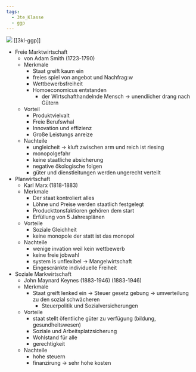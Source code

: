 ```yaml
---
tags:
  - 3te_Klasse
  - ggp
---
```

![](Marktformen%2004-11-2024-05.excalidraw.svg)
[[3kl-ggp]]
- Freie Marktwirtschaft
	- von Adam Smith (1723-1790)
	- Merkmale
		- Staat greift kaum ein
		- freies spiel von angebot und Nachfrag:w
		- Wettbewerbsfreiheit
		- Homoeconomicus entstanden
			- der Wirtschafthandelnde Mensch → unendlicher drang nach Gütern
	- Vorteil
		- Produktvielvalt
		- Freie Berufswhal
		- Innovation und effizienz
		- Große Leistungs anreize
	- Nachteile 
		- ungleicheit → kluft zwischen arm und reich ist riesing
		- monopolgefahr 
		- keine staatliche absicherung
		- negative ökologische folgen
		- güter und dienstleitungen werden ungerecht verteilt
- Planwirtschaft
	- Karl Marx (1818-1883)
	- Merkmale
		- Der staat kontroliert alles
		- Löhne und Preise werden staatlich festgelegt
		- Produckttonsfaktioren gehören dem start
		- Erfüllung von 5 Jahresplänen
	- Vorteile
		- Soziale Gleichheit
		- keine monopole der statt ist das monopol
	- Nachteile
		- wenige invation weil kein wettbewerb
		- keine freie jobwahl
		- system is unflexibel → Mangelwirtschaft
		- Eingescränkte individuelle Freiheit
- Soziale Markwirtschaft
	- John Maynard Keynes (1883-1946) (1883-1946)
	- Merkmale
		- Staat greift lenked ein → Steuer gesetz gebung → umverteilung zu den sozial schwächeren
			- Steuerpolitik und Sozialversicherungen
	- Vorteile
		- staat stellt öfentliche güter zu verfügung (bildung, gesundheitswesen)
		- Soziale und Arbeitsplatzsicherung
		- Wohlstand für alle
		- gerechtigkeit
	- Nachteile
		- hohe steuern
		- finanzirung → sehr hohe kosten